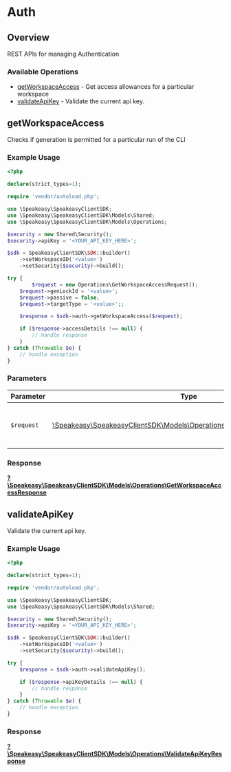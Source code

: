 # Auth


## Overview

REST APIs for managing Authentication

### Available Operations

* [getWorkspaceAccess](#getworkspaceaccess) - Get access allowances for a particular workspace
* [validateApiKey](#validateapikey) - Validate the current api key.

## getWorkspaceAccess

Checks if generation is permitted for a particular run of the CLI

### Example Usage

```php
<?php

declare(strict_types=1);

require 'vendor/autoload.php';

use \Speakeasy\SpeakeasyClientSDK;
use \Speakeasy\SpeakeasyClientSDK\Models\Shared;
use \Speakeasy\SpeakeasyClientSDK\Models\Operations;

$security = new Shared\Security();
$security->apiKey = '<YOUR_API_KEY_HERE>';

$sdk = SpeakeasyClientSDK\SDK::builder()
    ->setWorkspaceID('<value>')
    ->setSecurity($security)->build();

try {
        $request = new Operations\GetWorkspaceAccessRequest();
    $request->genLockId = '<value>';
    $request->passive = false;
    $request->targetType = '<value>';;

    $response = $sdk->auth->getWorkspaceAccess($request);

    if ($response->accessDetails !== null) {
        // handle response
    }
} catch (Throwable $e) {
    // handle exception
}
```

### Parameters

| Parameter                                                                                                                         | Type                                                                                                                              | Required                                                                                                                          | Description                                                                                                                       |
| --------------------------------------------------------------------------------------------------------------------------------- | --------------------------------------------------------------------------------------------------------------------------------- | --------------------------------------------------------------------------------------------------------------------------------- | --------------------------------------------------------------------------------------------------------------------------------- |
| `$request`                                                                                                                        | [\Speakeasy\SpeakeasyClientSDK\Models\Operations\GetWorkspaceAccessRequest](../../Models/Operations/GetWorkspaceAccessRequest.md) | :heavy_check_mark:                                                                                                                | The request object to use for the request.                                                                                        |


### Response

**[?\Speakeasy\SpeakeasyClientSDK\Models\Operations\GetWorkspaceAccessResponse](../../Models/Operations/GetWorkspaceAccessResponse.md)**


## validateApiKey

Validate the current api key.

### Example Usage

```php
<?php

declare(strict_types=1);

require 'vendor/autoload.php';

use \Speakeasy\SpeakeasyClientSDK;
use \Speakeasy\SpeakeasyClientSDK\Models\Shared;

$security = new Shared\Security();
$security->apiKey = '<YOUR_API_KEY_HERE>';

$sdk = SpeakeasyClientSDK\SDK::builder()
    ->setWorkspaceID('<value>')
    ->setSecurity($security)->build();

try {
    $response = $sdk->auth->validateApiKey();

    if ($response->apiKeyDetails !== null) {
        // handle response
    }
} catch (Throwable $e) {
    // handle exception
}
```


### Response

**[?\Speakeasy\SpeakeasyClientSDK\Models\Operations\ValidateApiKeyResponse](../../Models/Operations/ValidateApiKeyResponse.md)**

